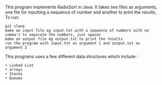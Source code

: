 This program implements RadixSort in Java. It takes two files as arguments, one file for inputting a sequence of number and another to print the results. To run:

	git clone
	make an input file eg input.txt with a sequence of numbers with no comma's to separate the numbers, just spaces
	make an output file eg output.txt to print the results
	run the program with input.txt as argument 1 and output.txt as argument 2

This programs uses a few different data structures which include : 

	• Linked List
	• arrays
	• Stacks
	• Queues	